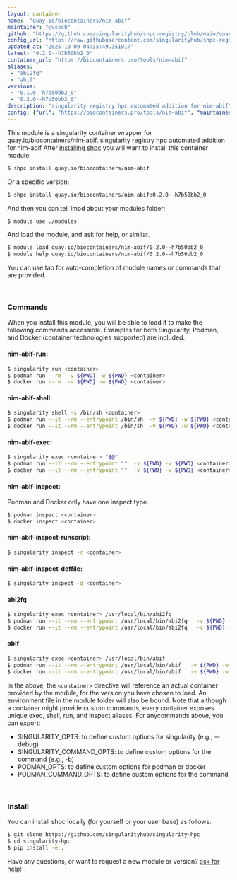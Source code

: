 ```yaml
---
layout: container
name:  "quay.io/biocontainers/nim-abif"
maintainer: "@vsoch"
github: "https://github.com/singularityhub/shpc-registry/blob/main/quay.io/biocontainers/nim-abif/container.yaml"
config_url: "https://raw.githubusercontent.com/singularityhub/shpc-registry/main/quay.io/biocontainers/nim-abif/container.yaml"
updated_at: "2025-10-09 04:35:49.351017"
latest: "0.2.0--h7b50bb2_0"
container_url: "https://biocontainers.pro/tools/nim-abif"
aliases:
 - "abi2fq"
 - "abif"
versions:
 - "0.1.0--h7b50bb2_0"
 - "0.2.0--h7b50bb2_0"
description: "singularity registry hpc automated addition for nim-abif"
config: {"url": "https://biocontainers.pro/tools/nim-abif", "maintainer": "@vsoch", "description": "singularity registry hpc automated addition for nim-abif", "latest": {"0.2.0--h7b50bb2_0": "sha256:626e00686e1826dc8d8a82a5ed9350ed36a9185ed1d45639bf14bcf930dc9002"}, "tags": {"0.1.0--h7b50bb2_0": "sha256:006c1fd7361afb5a99daafafb0d8044e6db0a65d8fe4ddf3627f7f6576d303b2", "0.2.0--h7b50bb2_0": "sha256:626e00686e1826dc8d8a82a5ed9350ed36a9185ed1d45639bf14bcf930dc9002"}, "docker": "quay.io/biocontainers/nim-abif", "aliases": {"abi2fq": "/usr/local/bin/abi2fq", "abif": "/usr/local/bin/abif"}}
---
```


This module is a singularity container wrapper for quay.io/biocontainers/nim-abif.
singularity registry hpc automated addition for nim-abif
After [installing shpc](#install) you will want to install this container module:


```bash
$ shpc install quay.io/biocontainers/nim-abif
```

Or a specific version:

```bash
$ shpc install quay.io/biocontainers/nim-abif:0.2.0--h7b50bb2_0
```

And then you can tell lmod about your modules folder:

```bash
$ module use ./modules
```

And load the module, and ask for help, or similar.

```bash
$ module load quay.io/biocontainers/nim-abif/0.2.0--h7b50bb2_0
$ module help quay.io/biocontainers/nim-abif/0.2.0--h7b50bb2_0
```

You can use tab for auto-completion of module names or commands that are provided.

<br>

### Commands

When you install this module, you will be able to load it to make the following commands accessible.
Examples for both Singularity, Podman, and Docker (container technologies supported) are included.

#### nim-abif-run:

```bash
$ singularity run <container>
$ podman run --rm  -v ${PWD} -w ${PWD} <container>
$ docker run --rm  -v ${PWD} -w ${PWD} <container>
```

#### nim-abif-shell:

```bash
$ singularity shell -s /bin/sh <container>
$ podman run --it --rm --entrypoint /bin/sh  -v ${PWD} -w ${PWD} <container>
$ docker run --it --rm --entrypoint /bin/sh  -v ${PWD} -w ${PWD} <container>
```

#### nim-abif-exec:

```bash
$ singularity exec <container> "$@"
$ podman run --it --rm --entrypoint ""  -v ${PWD} -w ${PWD} <container> "$@"
$ docker run --it --rm --entrypoint ""  -v ${PWD} -w ${PWD} <container> "$@"
```

#### nim-abif-inspect:

Podman and Docker only have one inspect type.

```bash
$ podman inspect <container>
$ docker inspect <container>
```

#### nim-abif-inspect-runscript:

```bash
$ singularity inspect -r <container>
```

#### nim-abif-inspect-deffile:

```bash
$ singularity inspect -d <container>
```


#### abi2fq

```bash
$ singularity exec <container> /usr/local/bin/abi2fq
$ podman run --it --rm --entrypoint /usr/local/bin/abi2fq   -v ${PWD} -w ${PWD} <container> -c " $@"
$ docker run --it --rm --entrypoint /usr/local/bin/abi2fq   -v ${PWD} -w ${PWD} <container> -c " $@"
```


#### abif

```bash
$ singularity exec <container> /usr/local/bin/abif
$ podman run --it --rm --entrypoint /usr/local/bin/abif   -v ${PWD} -w ${PWD} <container> -c " $@"
$ docker run --it --rm --entrypoint /usr/local/bin/abif   -v ${PWD} -w ${PWD} <container> -c " $@"
```



In the above, the `<container>` directive will reference an actual container provided
by the module, for the version you have chosen to load. An environment file in the
module folder will also be bound. Note that although a container
might provide custom commands, every container exposes unique exec, shell, run, and
inspect aliases. For anycommands above, you can export:

 - SINGULARITY_OPTS: to define custom options for singularity (e.g., --debug)
 - SINGULARITY_COMMAND_OPTS: to define custom options for the command (e.g., -b)
 - PODMAN_OPTS: to define custom options for podman or docker
 - PODMAN_COMMAND_OPTS: to define custom options for the command

<br>

### Install

You can install shpc locally (for yourself or your user base) as follows:

```bash
$ git clone https://github.com/singularityhub/singularity-hpc
$ cd singularity-hpc
$ pip install -e .
```

Have any questions, or want to request a new module or version? [ask for help!](https://github.com/singularityhub/singularity-hpc/issues)